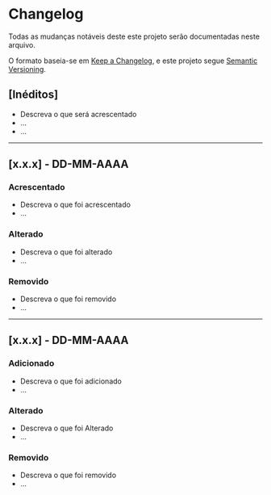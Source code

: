 # Changelog
Todas as mudanças notáveis deste este projeto serão documentadas neste arquivo.

O formato baseia-se em [Keep a Changelog](https://keepachangelog.com/en/1.0.0/),
e este projeto segue [Semantic Versioning](https://semver.org/spec/v2.0.0.html).

## [Inéditos]

- Descreva o que será acrescentado
- ...
- ...


---


## [x.x.x] - DD-MM-AAAA
### Acrescentado
- Descreva o que foi acrescentado
- ...


### Alterado
- Descreva o que foi alterado
- ...


### Removido
- Descreva o que foi removido
- ...


---


## [x.x.x] - DD-MM-AAAA
### Adicionado
- Descreva o que foi adicionado
- ...


### Alterado
- Descreva o que foi Alterado
- ...


### Removido
- Descreva o que foi removido
- ...

